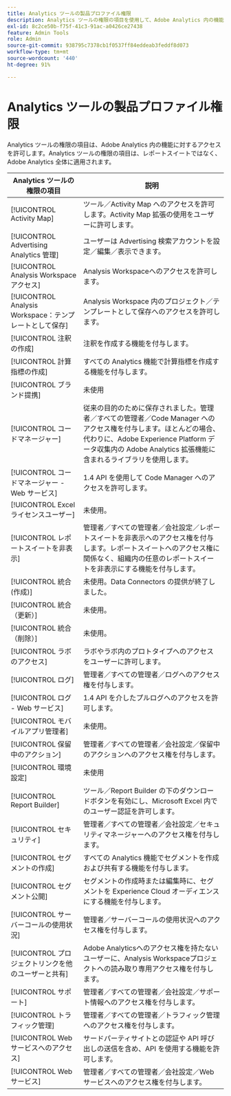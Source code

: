 ```yaml
---
title: Analytics ツールの製品プロファイル権限
description: Analytics ツールの権限の項目を使用して、Adobe Analytics 内の機能へのアクセス権を付与します。
exl-id: 8c2ce50b-f75f-41c3-91ac-a0426ce27438
feature: Admin Tools
role: Admin
source-git-commit: 938795c7378cb1f0537ff84eddeab3feddf8d073
workflow-type: tm+mt
source-wordcount: '440'
ht-degree: 91%

---
```


# Analytics ツールの製品プロファイル権限

Analytics ツールの権限の項目は、Adobe Analytics 内の機能に対するアクセスを許可します。Analytics ツールの権限の項目は、レポートスイートではなく、Adobe Analytics 全体に適用されます。

| Analytics ツールの権限の項目 | 説明 |
|----|----|
| [!UICONTROL Activity Map] | ツール／Activity Map へのアクセスを許可します。Activity Map 拡張の使用をユーザーに許可します。 |
| [!UICONTROL Advertising Analytics 管理] | ユーザーは Advertising 検索アカウントを設定／編集／表示できます。 |
| [!UICONTROL Analysis Workspace アクセス] | Analysis Workspaceへのアクセスを許可します。 |
| [!UICONTROL Analysis Workspace：テンプレートとして保存] | Analysis Workspace 内のプロジェクト／テンプレートとして保存へのアクセスを許可します。 |
| [!UICONTROL 注釈の作成] | 注釈を作成する機能を付与します。 |
| [!UICONTROL 計算指標の作成] | すべての Analytics 機能で計算指標を作成する機能を付与します。 |
| [!UICONTROL ブランド提携] | 未使用 |
| [!UICONTROL コードマネージャー] | 従来の目的のために保存されました。管理者／すべての管理者／Code Manager へのアクセス権を付与します。ほとんどの場合、代わりに、Adobe Experience Platform データ収集内の Adobe Analytics 拡張機能に含まれるライブラリを使用します。 |
| [!UICONTROL コードマネージャー - Web サービス] | 1.4 API を使用して Code Manager へのアクセスを許可します。 |
| [!UICONTROL Excel ライセンスユーザー] | 未使用。 |
| [!UICONTROL レポートスイートを非表示] | 管理者／すべての管理者／会社設定／レポートスイートを非表示へのアクセス権を付与します。レポートスイートへのアクセス権に関係なく、組織内の任意のレポートスイートを非表示にする機能を付与します。 |
| [!UICONTROL 統合 (作成)] | 未使用。Data Connectors の提供が終了しました。 |
| [!UICONTROL 統合（更新）] | 未使用。 |
| [!UICONTROL 統合（削除）] | 未使用。 |
| [!UICONTROL ラボのアクセス] | ラボやラボ内のプロトタイプへのアクセスをユーザーに許可します。 |
| [!UICONTROL ログ] | 管理者／すべての管理者／ログへのアクセス権を付与します。 |
| [!UICONTROL ログ - Web サービス] | 1.4 API を介したプルログへのアクセスを許可します。 |
| [!UICONTROL モバイルアプリ管理者] | 未使用。 |
| [!UICONTROL 保留中のアクション] | 管理者／すべての管理者／会社設定／保留中のアクションへのアクセス権を付与します。 |
| [!UICONTROL 環境設定] | 未使用 |
| [!UICONTROL Report Builder] | ツール／Report Builder の下のダウンロードボタンを有効にし、Microsoft Excel 内でのユーザー認証を許可します。 |
| [!UICONTROL セキュリティ] | 管理者／すべての管理者／会社設定／セキュリティマネージャーへのアクセス権を付与します。 |
| [!UICONTROL セグメントの作成] | すべての Analytics 機能でセグメントを作成および共有する機能を付与します。 |
| [!UICONTROL セグメント公開] | セグメントの作成時または編集時に、セグメントを Experience Cloud オーディエンスにする機能を付与します。 |
| [!UICONTROL サーバーコールの使用状況] | 管理者／サーバーコールの使用状況へのアクセス権を付与します。 |
| [!UICONTROL プロジェクトリンクを他のユーザーと共有] | Adobe Analyticsへのアクセス権を持たないユーザーに、Analysis Workspaceプロジェクトへの読み取り専用アクセス権を付与します。 |
| [!UICONTROL サポート] | 管理者／すべての管理者／会社設定／サポート情報へのアクセス権を付与します。 |
| [!UICONTROL トラフィック管理] | 管理者／すべての管理者／トラフィック管理へのアクセス権を付与します。 |
| [!UICONTROL Web サービスへのアクセス] | サードパーティサイトとの認証や API 呼び出しの送信を含め、API を使用する機能を許可します。 |
| [!UICONTROL Web サービス] | 管理者／すべての管理者／会社設定／Web サービスへのアクセス権を付与します。 |